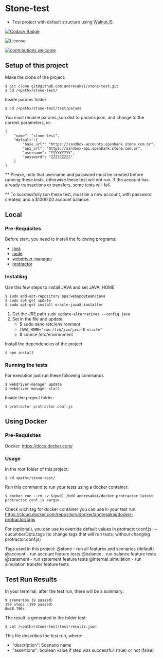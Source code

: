 # Stone-test
 * Test project with default structure using [WalnutJS](https://github.com/mmendesas/walnutjs).

 [![Codacy Badge](https://api.codacy.com/project/badge/Grade/6f7a6886fa434657b9956ac7adf4279d)](https://www.codacy.com?utm_source=github.com&amp;utm_medium=referral&amp;utm_content=andresakai/stone-test&amp;utm_campaign=Badge_Grade)

![License](https://img.shields.io/npm/l/walnutjs.svg?style=flat-square)

[![contributions welcome](https://img.shields.io/badge/contributions-welcome-brightgreen.svg?style=flat)](https://github.com/dwyl/esta/issues)


## Setup of this project

Make the clone of the project:

```
$ git clone git@github.com:andresakai/stone-test.git
$ cd /<path>/stone-test/
```

Inside params folder:

```
$ cd /<path>/stone-test/test/params
```

You must rename params.json.dist to params.json, and change to the correct parameters, ie:
```
{
    "name": "stone-test",
    "default":{
        "base_url": "https://sandbox-accounts.openbank.stone.com.br",
        "api_url": "https://sandbox-api.openbank.stone.com.br",
        "username": "YYYYYYYYY",
        "password": "ZZZZZZZZZ"
    }
}
```
** Please, note that username <YYYYYYYYY> and password <ZZZZZZZZZ> must be created before running these tests, otherwise these test will not run. If the account has already transactions or transfers, some tests will fail.

** To successfully run these test, must be a new account, with password created, and a $1000,00 account balance.

## Local

### Pre-Requisites

Before start, you need to install the following programs:

* [java](https://www.java.com/en/download/)
* [node](https://nodejs.org)
* [webdriver-manager](https://www.npmjs.com/package/webdriver-manager)
* [protractor](http://www.protractortest.org/#/)

### Installing

Use this few steps to install JAVA and set JAVA_HOME
```
$ sudo add-apt-repository ppa:webupd8team/java
$ sudo apt-get update
$ sudo apt-get install oracle-java8-installer
```

1. Get the JRE path `sudo update-alternatives --config java`
2. Set in the file and update:
    - $ sudo nano /etc/environment
    - `JAVA_HOME="/usr/lib/jvm/java-8-oracle"`
    - $ source /etc/environment


Install the dependencies of the project

```
$ npm install
```

### Running the tests

For execution just run these following commands

```
$ webdriver-manager update
$ webdriver-manager start
```
Inside the project folder:
```
$ protractor protractor.conf.js
```

## Using Docker

### Pre-Requisites

Docker: https://docs.docker.com/

### Usage

In the root folder of this project:
```
$ cd <path>/stone-test/
```

Run this command to run your tests using a docker container:
```
$ docker run --rm -v $(pwd):/bdd andresakai/docker-protractor:latest protractor.conf.js <args>
```
Check wich tag for docker container you can use in your test run: https://cloud.docker.com/repository/docker/andresakai/docker-protractor/tags

For <args> (optional), you can use to override default values in protractor.conf.js:
--cucumberOpts.tags (to change tags that will run tests, without changing protractor.conf.js)

Tags used in this project:
@stone - run all features and scenarios (default)
@account - run account feature tests
@balance - run balance feature tests
@statement - run statement feature tests
@internal_simulation - run simulation transfer feature tests

## Test Run Results

In your terminal, after the test run, there will be a summary:
```
9 scenarios (9 passed)
199 steps (199 passed)
0m38.790s
```

The result is generated in the folder test:
```
$ cat /<path>/stone-test/test/results.json
```

This file describes the test run, where:
 - "description": Scenario name
 - "assertions": boolean value if step was successfull (true) or not (false)
